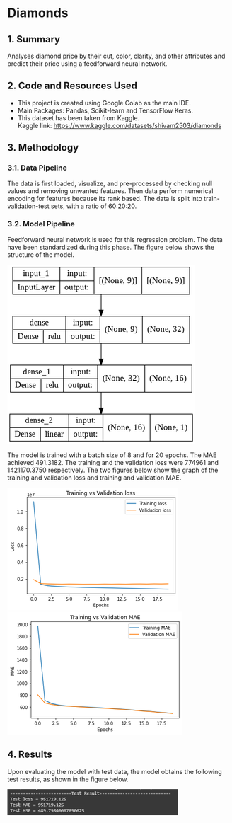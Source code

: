 # Diamonds

## 1. Summary
Analyses diamond price by their cut, color, clarity, and other attributes and predict their price using a feedforward neural network.

## 2. Code and Resources Used
*	This project is created using Google Colab as the main IDE.
*	Main Packages: Pandas, Scikit-learn and TensorFlow Keras.
*	This dataset has been taken from Kaggle.</br>
Kaggle link: https://www.kaggle.com/datasets/shivam2503/diamonds

## 3. Methodology
### 3.1. Data Pipeline
The data is first loaded, visualize, and pre-processed by checking null values and removing unwanted features. Then data perform numerical encoding for features because its rank based. The data is split into train-validation-test sets, with a ratio of 60:20:20.

### 3.2. Model Pipeline
Feedforward neural network is used for this regression problem. The data have been standardized during this phase. The figure below shows the structure of the model.

![Model Structure](img/model.png)

The model is trained with a batch size of 8 and for 20 epochs. The MAE achieved 491.3182. The training and the validation loss were 774961 and 1421170.3750 respectively. The two figures below show the graph of the training and validation loss and training and validation MAE.

![Loss Graph](img/training_vs_validation_loss.png)![MAE Graph](img/training_vs_validation_MAE.png)

## 4. Results
Upon evaluating the model with test data, the model obtains the following test results, as shown in the figure below.

![Test Result](img/test_result.png)
